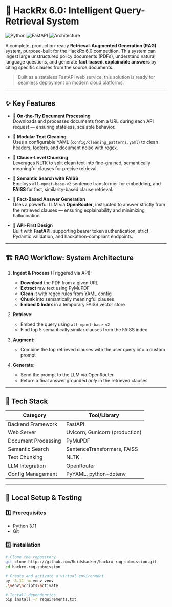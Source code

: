 # 🚀 HackRx 6.0: Intelligent Query-Retrieval System

![Python](https://img.shields.io/badge/Python-3.11-blue)
![FastAPI](https://img.shields.io/badge/Framework-FastAPI-green)
![Architecture](https://img.shields.io/badge/Architecture-RAG-orange)

A complete, production-ready **Retrieval-Augmented Generation (RAG)** system, purpose-built for the HackRx 6.0 competition. This system can ingest large unstructured policy documents (PDFs), understand natural language questions, and generate **fact-based, explainable answers** by citing specific clauses from the source documents.

> Built as a stateless FastAPI web service, this solution is ready for seamless deployment on modern cloud platforms.

---

## ✨ Key Features

- **📄 On-the-Fly Document Processing**  
  Downloads and processes documents from a URL during each API request — ensuring stateless, scalable behavior.

- **🧹 Modular Text Cleaning**  
  Uses a configurable YAML (`config/cleaning_patterns.yaml`) to clean headers, footers, and document noise with regex.

- **📑 Clause-Level Chunking**  
  Leverages NLTK to split clean text into fine-grained, semantically meaningful clauses for precise retrieval.

- **🧠 Semantic Search with FAISS**  
  Employs `all-mpnet-base-v2` sentence transformer for embedding, and **FAISS** for fast, similarity-based clause retrieval.

- **🧾 Fact-Based Answer Generation**  
  Uses a powerful LLM via **OpenRouter**, instructed to answer strictly from the retrieved clauses — ensuring explainability and minimizing hallucination.

- **🧪 API-First Design**  
  Built with **FastAPI**, supporting bearer token authentication, strict Pydantic validation, and hackathon-compliant endpoints.

---

## 🏗️ RAG Workflow: System Architecture

1. **Ingest & Process** (Triggered via API):
   - **Download** the PDF from a given URL
   - **Extract** raw text using PyMuPDF
   - **Clean** it with regex rules from YAML config
   - **Chunk** into semantically meaningful clauses
   - **Embed & Index** in a temporary FAISS vector store

2. **Retrieve:**
   - Embed the query using `all-mpnet-base-v2`
   - Find top 5 semantically similar clauses from the FAISS index

3. **Augment:**
   - Combine the top retrieved clauses with the user query into a custom prompt

4. **Generate:**
   - Send the prompt to the LLM via OpenRouter
   - Return a final answer grounded *only* in the retrieved clauses

---

## 🧰 Tech Stack

| Category             | Tool/Library                     |
|----------------------|----------------------------------|
| Backend Framework    | FastAPI                          |
| Web Server           | Uvicorn, Gunicorn (production)   |
| Document Processing  | PyMuPDF                          |
| Semantic Search      | SentenceTransformers, FAISS      |
| Text Chunking        | NLTK                             |
| LLM Integration      | OpenRouter                       |
| Config Management    | PyYAML, python-dotenv            |

---

## 🧪 Local Setup & Testing

### 1️⃣ Prerequisites

- Python 3.11
- Git

### 2️⃣ Installation

```bash
# Clone the repository
git clone https://github.com/Rcidshacker/hackrx-rag-submission.git
cd hackrx-rag-submission

# Create and activate a virtual environment
py -3.11 -m venv venv
.\venv\Scripts\activate

# Install dependencies
pip install -r requirements.txt
